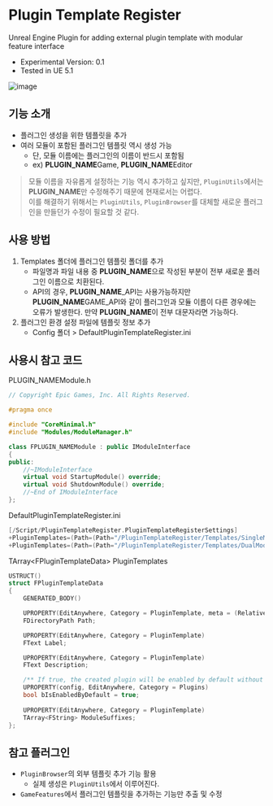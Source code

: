 # Plugin Template Register
Unreal Engine Plugin for adding external plugin template with modular feature interface
- Experimental Version: 0.1
- Tested in UE 5.1

![image](https://user-images.githubusercontent.com/59055049/226164483-e0b780eb-091f-4a63-bb76-5d793992f490.png)

## 기능  소개
- 플러그인 생성을 위한 템플릿을 추가
- 여러 모듈이 포함된 플러그인 템플릿 역시 생성 가능
  - 단, 모듈 이름에는 플러그인의 이름이 반드시 포함됨
  - ex) **PLUGIN_NAME**Game, **PLUGIN_NAME**Editor

> 모듈 이름을 자유롭게 설정하는 기능 역시 추가하고 싶지만, `PluginUtils`에서는 **PLUGIN_NAME**만 수정해주기 때문에 현재로서는 어렵다.  
이를 해결하기 위해서는 `PluginUtils`, `PluginBrowser`를 대체할 새로운 플러그인을 만들던가 수정이 필요할 것 같다.

## 사용 방법
1. Templates 폴더에 플러그인 템플릿 폴더를 추가
    - 파일명과 파일 내용 중 **PLUGIN_NAME**으로 작성된 부분이 전부 새로운 플러그인 이름으로 치환된다.
	- API의 경우, **PLUGIN_NAME**_API는 사용가능하지만 **PLUGIN_NAME**GAME_API와 같이 플러그인과 모듈 이름이 다른 경우에는 오류가 발생한다. 만약 **PLUGIN_NAME**이 전부 대문자라면 가능하다.
2. 플러그인 환경 설정 파일에 템플릿 정보 추가
    - Config 폴더 > DefaultPluginTemplateRegister.ini 

## 사용시 참고 코드
PLUGIN_NAMEModule.h
```cpp
// Copyright Epic Games, Inc. All Rights Reserved.

#pragma once

#include "CoreMinimal.h"
#include "Modules/ModuleManager.h"

class FPLUGIN_NAMEModule : public IModuleInterface
{
public:
	//~IModuleInterface
	virtual void StartupModule() override;
	virtual void ShutdownModule() override;
	//~End of IModuleInterface
};

```

DefaultPluginTemplateRegister.ini 
```cpp
[/Script/PluginTemplateRegister.PluginTemplateRegisterSettings]
+PluginTemplates=(Path=(Path="/PluginTemplateRegister/Templates/SingleModulePlugin"),Label=NSLOCTEXT("[/Script/PluginTemplateRegister]", "CF987F504FC1329154EF218E9D083DCC", "Single Module"),Description=NSLOCTEXT("[/Script/PluginTemplateRegister]", "B18C82DA4DB873C230CD32B68EBDED33", "Module\'s name is the same as the name of the plugin"), bIsEnabledByDefault=True)
+PluginTemplates=(Path=(Path="/PluginTemplateRegister/Templates/DualModulePlugin"),Label=NSLOCTEXT("[/Script/PluginTemplateRegister]", "F8ED75D242A8177369CC578321429076", "Dual Module"),Description=NSLOCTEXT("[/Script/PluginTemplateRegister]", "7FD268BB4C4DE09A1658168A14B33EC5", "Module\'s base name is the same as the name of the plugin. Suffixes will be added (Game / Editor)"), bIsEnabledByDefault=True, ModuleSuffixes=("Game", "Editor"))
```

TArray\<FPluginTemplateData\> PluginTemplates
```cpp
USTRUCT()
struct FPluginTemplateData
{
	GENERATED_BODY()

	UPROPERTY(EditAnywhere, Category = PluginTemplate, meta = (RelativePath))
	FDirectoryPath Path;

	UPROPERTY(EditAnywhere, Category = PluginTemplate)
	FText Label;

	UPROPERTY(EditAnywhere, Category = PluginTemplate)
	FText Description;

	/** If true, the created plugin will be enabled by default without needing to be added to the project file. */
	UPROPERTY(config, EditAnywhere, Category = Plugins)
	bool bIsEnabledByDefault = true;
	
	UPROPERTY(EditAnywhere, Category = PluginTemplate)
	TArray<FString> ModuleSuffixes;
};
```

## 참고 플러그인
- `PluginBrowser`의 외부 템플릿 추가 기능 활용
  - 실제 생성은 `PluginUtils`에서 이루어진다.
- `GameFeatures`에서 플러그인 템플릿을 추가하는 기능만 추출 및 수정